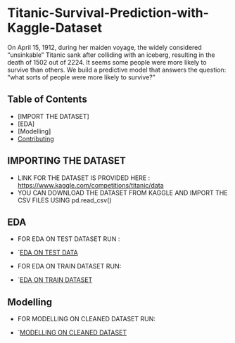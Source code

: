 # Titanic-Survival-Prediction-with-Kaggle-Dataset
 On April 15, 1912, during her maiden voyage, the widely considered “unsinkable” Titanic sank after colliding with an iceberg, resulting in the death of 1502 out of 2224.
 It seems some people were more likely to survive than others. We build a predictive model that answers the question: “what sorts of people were more likely to survive?”
## Table of Contents
- [IMPORT THE DATASET]
- [EDA]
- [Modelling]
- [Contributing](#contributing)
## IMPORTING THE DATASET 
+ LINK FOR THE DATASET IS PROVIDED HERE : https://www.kaggle.com/competitions/titanic/data
+ YOU CAN DOWNLOAD THE DATASET FROM KAGGLE AND IMPORT THE CSV FILES USING pd.read_csv()
## EDA
+ FOR EDA ON TEST DATASET RUN :
- `[EDA ON TEST DATA](Titanic_dataset_EDA_TEST_DATA.ipynb)
+  FOR EDA ON TRAIN DATASET RUN:
-  `[EDA ON TRAIN DATASET](Titanic_dataset_EDA-Train.ipynb)
## Modelling
+  FOR MODELLING ON CLEANED DATASET RUN:
-  `[MODELLING ON CLEANED DATASET](Titanic_dataset_EDA-LOGIT_Modelling.ipynb)
